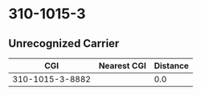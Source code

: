 # 310-1015-3
## Unrecognized Carrier


| CGI | Nearest CGI | Distance |
|-----|-------------|----------|
| 310-1015-3-8882 |  | 0.0 |
